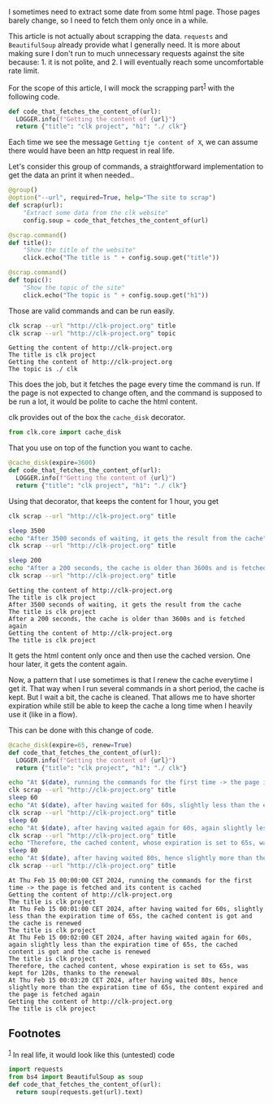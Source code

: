 I sometimes need to extract some date from some html page. Those pages barely change, so I need to fetch them only once in a while.

This article is not actually about scrapping the data. `requests` and `BeautifulSoup` already provide what I generally need. It is more about making sure I don't run to much unnecessary requests against the site because: 1. it is not polite, and 2. I will eventually reach some uncomfortable rate limit.

For the scope of this article, I will mock the scrapping part<sup><a id="fnr.1" class="footref" href="#fn.1" role="doc-backlink">1</a></sup> with the following code.

```python
def code_that_fetches_the_content_of(url):
  LOGGER.info(f"Getting the content of {url}")
  return {"title": "clk project", "h1": "./ clk"}
```

Each time we see the message `Getting tje content of X`, we can assume there would have been an http request in real life.

Let's consider this group of commands, a straightforward implementation to get the data an print it when needed..

```python
@group()
@option("--url", required=True, help="The site to scrap")
def scrap(url):
    "Extract some data from the clk website"
    config.soup = code_that_fetches_the_content_of(url)

@scrap.command()
def title():
    "Show the title of the website"
    click.echo("The title is " + config.soup.get("title"))

@scrap.command()
def topic():
    "Show the topic of the site"
    click.echo("The topic is " + config.soup.get("h1"))
```

Those are valid commands and can be run easily.

```bash
clk scrap --url "http://clk-project.org" title
clk scrap --url "http://clk-project.org" topic
```

    Getting the content of http://clk-project.org
    The title is clk project
    Getting the content of http://clk-project.org
    The topic is ./ clk

This does the job, but it fetches the page every time the command is run. If the page is not expected to change often, and the command is supposed to be run a lot, it would be polite to cache the html content.

clk provides out of the box the `cache_disk` decorator.

```python
from clk.core import cache_disk
```

That you use on top of the function you want to cache.

```python
@cache_disk(expire=3600)
def code_that_fetches_the_content_of(url):
  LOGGER.info(f"Getting the content of {url}")
  return {"title": "clk project", "h1": "./ clk"}
```

Using that decorator, that keeps the content for 1 hour, you get

```bash
clk scrap --url "http://clk-project.org" title

sleep 3500
echo "After 3500 seconds of waiting, it gets the result from the cache"
clk scrap --url "http://clk-project.org" title

sleep 200
echo "After a 200 seconds, the cache is older than 3600s and is fetched again"
clk scrap --url "http://clk-project.org" title
```

    Getting the content of http://clk-project.org
    The title is clk project
    After 3500 seconds of waiting, it gets the result from the cache
    The title is clk project
    After a 200 seconds, the cache is older than 3600s and is fetched again
    Getting the content of http://clk-project.org
    The title is clk project

It gets the html content only once and then use the cached version. One hour later, it gets the content again.

Now, a pattern that I use sometimes is that I renew the cache everytime I get it. That way when I run several commands in a short period, the cache is kept. But I wait a bit, the cache is cleaned. That allows me to have shorter expiration while still be able to keep the cache a long time when I heavily use it (like in a flow).

This can be done with this change of code.

```python
@cache_disk(expire=65, renew=True)
def code_that_fetches_the_content_of(url):
  LOGGER.info(f"Getting the content of {url}")
  return {"title": "clk project", "h1": "./ clk"}
```

```bash
echo "At $(date), running the commands for the first time -> the page is fetched and its content is cached"
clk scrap --url "http://clk-project.org" title
sleep 60
echo "At $(date), after having waited for 60s, slightly less than the expiration time of 65s, the cached content is got and the cache is renewed"
clk scrap --url "http://clk-project.org" title
sleep 60
echo "At $(date), after having waited again for 60s, again slightly less than the expiration time of 65s, the cached content is got and the cache is renewed"
clk scrap --url "http://clk-project.org" title
echo "Therefore, the cached content, whose expiration is set to 65s, was kept for 120s, thanks to the renewal"
sleep 80
echo "At $(date), after having waited 80s, hence slightly more than the expiration time of 65s, the content expired and the page is fetched again"
clk scrap --url "http://clk-project.org" title
```

```
At Thu Feb 15 00:00:00 CET 2024, running the commands for the first time -> the page is fetched and its content is cached
Getting the content of http://clk-project.org
The title is clk project
At Thu Feb 15 00:01:00 CET 2024, after having waited for 60s, slightly less than the expiration time of 65s, the cached content is got and the cache is renewed
The title is clk project
At Thu Feb 15 00:02:00 CET 2024, after having waited again for 60s, again slightly less than the expiration time of 65s, the cached content is got and the cache is renewed
The title is clk project
Therefore, the cached content, whose expiration is set to 65s, was kept for 120s, thanks to the renewal
At Thu Feb 15 00:03:20 CET 2024, after having waited 80s, hence slightly more than the expiration time of 65s, the content expired and the page is fetched again
Getting the content of http://clk-project.org
The title is clk project
```

## Footnotes

<sup><a id="fn.1" class="footnum" href="#fnr.1">1</a></sup> In real life, it would look like this (untested) code

```python
import requests
from bs4 import BeautifulSoup as soup
def code_that_fetches_the_content_of(url):
  return soup(requests.get(url).text)
```
